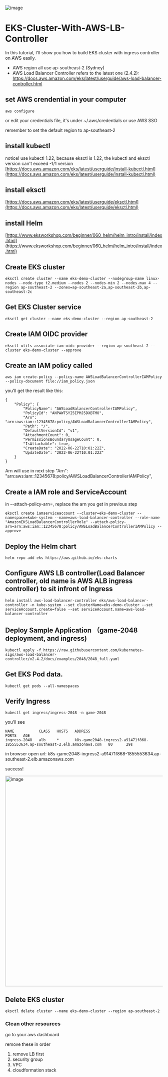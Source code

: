![image](https://user-images.githubusercontent.com/4045611/175252426-48d2cd50-b1da-4924-9221-2474a928e8a3.png)


# EKS-Cluster-With-AWS-LB-Controller
In this tutorial, I'll show you how to build EKS cluster with ingress controller on AWS easily.

* AWS region all use ap-southeast-2 (Sydney)
* AWS Load Balancer Controller refers to the latest one (2.4.2): https://docs.aws.amazon.com/eks/latest/userguide/aws-load-balancer-controller.html

## set AWS crendential in your computer
```
aws configure
```
or edit your credentials file, it's under ~/.aws/credentials
or use AWS SSO

remember to set the default region to ap-southeast-2

## install kubectl

notice! use kubectl 1.22, because eksctl is 1.22, the kubectl and eksctl version can't exceed -1/1 version
[https://docs.aws.amazon.com/eks/latest/userguide/install-kubectl.html](https://docs.aws.amazon.com/eks/latest/userguide/install-kubectl.html)

## install eksctl

[https://docs.aws.amazon.com/eks/latest/userguide/eksctl.html](https://docs.aws.amazon.com/eks/latest/userguide/eksctl.html)

## install Helm
[https://www.eksworkshop.com/beginner/060_helm/helm_intro/install/index.html](https://www.eksworkshop.com/beginner/060_helm/helm_intro/install/index.html)

## Create EKS cluster
```
eksctl create cluster --name eks-demo-cluster --nodegroup-name linux-nodes --node-type t2.medium --nodes 2 --nodes-min 2 --nodes-max 4 --region ap-southeast-2 --zones=ap-southeast-2a,ap-southeast-2b,ap-southeast-2c
```

## Get EKS Cluster service
```
eksctl get cluster --name eks-demo-cluster --region ap-southeast-2
```

## Create IAM OIDC provider
```
eksctl utils associate-iam-oidc-provider --region ap-southeast-2 --cluster eks-demo-cluster --approve
```

## Create an IAM policy called
```
aws iam create-policy --policy-name AWSLoadBalancerControllerIAMPolicy --policy-document file://iam_policy.json
```
you'll get the result like this:
```
{
    "Policy": {
        "PolicyName": "AWSLoadBalancerControllerIAMPolicy",
        "PolicyId": "ANPAWTSYI5EPMJ5DXBTMO",
        "Arn": "arn:aws:iam::12345678:policy/AWSLoadBalancerControllerIAMPolicy",
        "Path": "/",
        "DefaultVersionId": "v1",
        "AttachmentCount": 0,
        "PermissionsBoundaryUsageCount": 0,
        "IsAttachable": true,
        "CreateDate": "2022-06-22T10:01:22Z",
        "UpdateDate": "2022-06-22T10:01:22Z"
    }
}
```
Arn will use in next step
"Arn": "arn:aws:iam::12345678:policy/AWSLoadBalancerControllerIAMPolicy",

## Create a IAM role and ServiceAccount
in --attach-policy-arn=, replace the arn you get in previous step

```
eksctl create iamserviceaccount --cluster=eks-demo-cluster --namespace=kube-system --name=aws-load-balancer-controller --role-name "AmazonEKSLoadBalancerControllerRole" --attach-policy-arn=arn:aws:iam::12345678:policy/AWSLoadBalancerControllerIAMPolicy --approve
```


## Deploy the Helm chart
```
helm repo add eks https://aws.github.io/eks-charts
```

## Configure AWS LB controller(Load Balancer controller, old name is AWS ALB ingress controller) to sit infront of Ingress
```
helm install aws-load-balancer-controller eks/aws-load-balancer-controller -n kube-system --set clusterName=eks-demo-cluster --set serviceAccount.create=false --set serviceAccount.name=aws-load-balancer-controller 
```


## Deploy Sample Application （game-2048 deployment, and ingress)
```
kubectl apply -f https://raw.githubusercontent.com/kubernetes-sigs/aws-load-balancer-controller/v2.4.2/docs/examples/2048/2048_full.yaml
```

## Get EKS Pod data.
```
kubectl get pods --all-namespaces
```

## Verify Ingress
```
kubectl get ingress/ingress-2048 -n game-2048
```

you'll see
```
NAME           CLASS   HOSTS   ADDRESS                                                                        PORTS   AGE
ingress-2048   alb     *       k8s-game2048-ingress2-a91471f868-1855553634.ap-southeast-2.elb.amazonaws.com   80      29s
```

in browser open url: k8s-game2048-ingress2-a91471f868-1855553634.ap-southeast-2.elb.amazonaws.com

success!

<img width="670" alt="image" src="https://user-images.githubusercontent.com/4045611/175227724-6c6797ce-10c6-4520-9cee-7cfa849e9cfc.png">


## Delete EKS cluster
```
eksctl delete cluster --name eks-demo-cluster --region ap-southeast-2
```

### Clean other resources 
go to your aws dashboard

remove these in order
1. remove LB first
2. security group 
3. VPC
4. cloudformation stack
